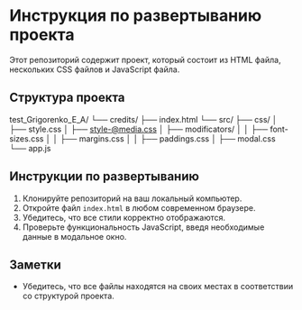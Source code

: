 # Инструкция по развертыванию проекта

Этот репозиторий содержит проект, который состоит из HTML файла, нескольких CSS файлов и JavaScript файла.

## Структура проекта

test_Grigorenko_E_A/
└── credits/
    ├── index.html
    └── src/
        ├── css/
        │   ├── style.css
        │   ├── style-@media.css
        │   ├── modificators/
        │   │   ├── font-sizes.css
        │   │   ├── margins.css
        │   │   ├── paddings.css
        │   ├── modal.css
        └── app.js

## Инструкции по развертыванию

1. Клонируйте репозиторий на ваш локальный компьютер.
2. Откройте файл `index.html` в любом современном браузере.
3. Убедитесь, что все стили корректно отображаются.
4. Проверьте функциональность JavaScript, введя необходимые данные в модальное окно.

## Заметки

- Убедитесь, что все файлы находятся на своих местах в соответствии со структурой проекта.
